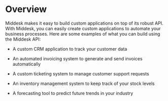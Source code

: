 # Overview

Middesk makes it easy to build custom applications on top of its robust API. With Middesk, you can easily create custom applications to automate your business processes. Here are some examples of what you can build using the Middesk API:

- A custom CRM application to track your customer data

- An automated invoicing system to generate and send invoices automatically

- A custom ticketing system to manage customer support requests

- An inventory management system to keep track of your stock levels

- A forecasting tool to predict future trends in your industry
